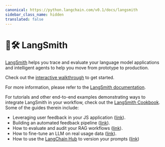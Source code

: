 ```yaml
---
canonical: https://python.langchain.com/v0.1/docs/langsmith
sidebar_class_name: hidden
translated: false
---
```


# 🦜🛠️ LangSmith

[LangSmith](https://smith.langchain.com) helps you trace and evaluate your language model applications and intelligent agents to help you
move from prototype to production.

Check out the [interactive walkthrough](/docs/langsmith/walkthrough) to get started.

For more information, please refer to the [LangSmith documentation](https://docs.smith.langchain.com/).

For tutorials and other end-to-end examples demonstrating ways to integrate LangSmith in your workflow,
check out the [LangSmith Cookbook](https://github.com/langchain-ai/langsmith-cookbook). Some of the guides therein include:

- Leveraging user feedback in your JS application ([link](https://github.com/langchain-ai/langsmith-cookbook/blob/main/feedback-examples/nextjs/README.md)).
- Building an automated feedback pipeline ([link](https://github.com/langchain-ai/langsmith-cookbook/blob/main/feedback-examples/algorithmic-feedback/algorithmic_feedback.ipynb)).
- How to evaluate and audit your RAG workflows ([link](https://github.com/langchain-ai/langsmith-cookbook/tree/main/testing-examples/qa-correctness)).
- How to fine-tune an LLM on real usage data ([link](https://github.com/langchain-ai/langsmith-cookbook/blob/main/fine-tuning-examples/export-to-openai/fine-tuning-on-chat-runs.ipynb)).
- How to use the [LangChain Hub](https://smith.langchain.com/hub) to version your prompts ([link](https://github.com/langchain-ai/langsmith-cookbook/blob/main/hub-examples/retrieval-qa-chain/retrieval-qa.ipynb))